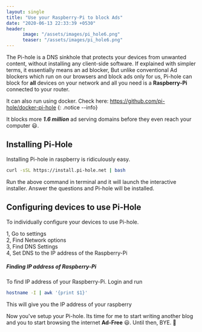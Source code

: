 ```yaml
---
layout: single
title: "Use your Raspberry-Pi to block Ads"
date: "2020-06-13 22:33:39 +0530"
header:
      image: "/assets/images/pi_hole6.png"
      teaser: "/assets/images/pi_hole6.png"
---
```


The Pi-hole is a DNS sinkhole that protects your devices from unwanted content, without
installing any client-side software. If explained with simpler terms, it essentially means an
ad blocker, But unlike conventional  Ad blockers which run on our browsers and block ads
only for us, Pi-hole can block for  **all**   devices on your network and all you need is a
**Raspberry-Pi**  connected to your router.

It can also run using docker. Check here: <https://github.com/pi-hole/docker-pi-hole>
{: .notice  --info}

It blocks more **_1.6 million_**  ad serving domains before they even reach your computer
:smiley:.

## Installing Pi-Hole

Installing Pi-hole in raspberry is ridiculously easy.
```bash
curl -sSL https://install.pi-hole.net | bash
```
 Run the above command in terminal and it will launch the interactive installer. Answer the
questions and Pi-hole will be installed.

## Configuring devices to use Pi-Hole

To individually configure your devices to use Pi-hole.

1,  Go to settings  
2,  Find Network options  
3,  Find DNS Settings  
4,  Set DNS to the IP address of the Raspberry-Pi  

##### Finding IP address of Raspberry-Pi
To find IP address of your Raspberry-Pi. Login and run
```bash
hostname -I | awk '{print $1}'
```
This will give you the IP address of your raspberry

Now you've setup your Pi-hole. Its time for me to start writing another blog and you to start
browsing the internet **Ad-Free**  :smiley:. Until then, BYE. :wave:
